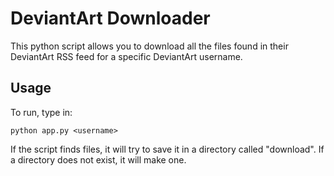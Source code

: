 # DeviantArt Downloader

This python script allows you to download all the files found in their DeviantArt RSS feed for a specific DeviantArt username.

## Usage

To run, type in: 

```
python app.py <username>
```
If the script finds files, it will try to save it in a directory called "download".  If a directory does not exist, it will make one.